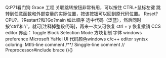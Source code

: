 Q:P71看门狗
Grace 工程 
关联跳转按钮非常有用，可以按住 CTRL+鼠标左键 跳转到任意函数和外部变量的实际位置，按该按钮可以回到原代码位置。
Reset?CPU?、?Restart?和?Go?main 如此顺序
选中代码（泛蓝），然后同时按'ctrl'和'/'，就可[注释掉整段代码]，再来一次又可恢复
ctrl + y 恢复撤销
CCS editor 界面：Toggle Block Selection Mode 方块复制
字体 windows preference Microsoft YaHei UI
代码颜色windows c/c++ editor syntsx coloring:
Mtlti-line comment /**/
Singgle-line comment //
Preprocessor#include<cstdio>
brace (){}
